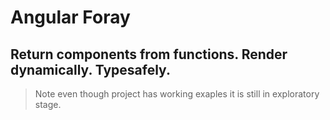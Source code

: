 # Angular Foray

## Return components from functions. Render dynamically. Typesafely.

> Note even though project has working exaples it is still in exploratory stage.